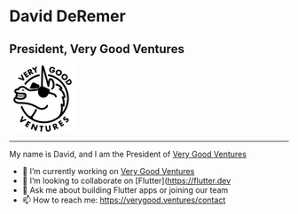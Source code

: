 # David DeRemer
## President, Very Good Ventures

[![Very Good Ventures](https://raw.githubusercontent.com/VGVentures/very_good_analysis/main/assets/vgv_logo.png)](https://verygood.ventures)

---

My name is David, and I am the President of [Very Good Ventures](https://verygood.ventures)

- 🔭  I’m currently working on [Very Good Ventures](https://github.com/VGVentures)
- 👯  I’m looking to collaborate on [Flutter](https://flutter.dev
- 💬  Ask me about building Flutter apps or joining our team
- 📫  How to reach me: https://verygood.ventures/contact

